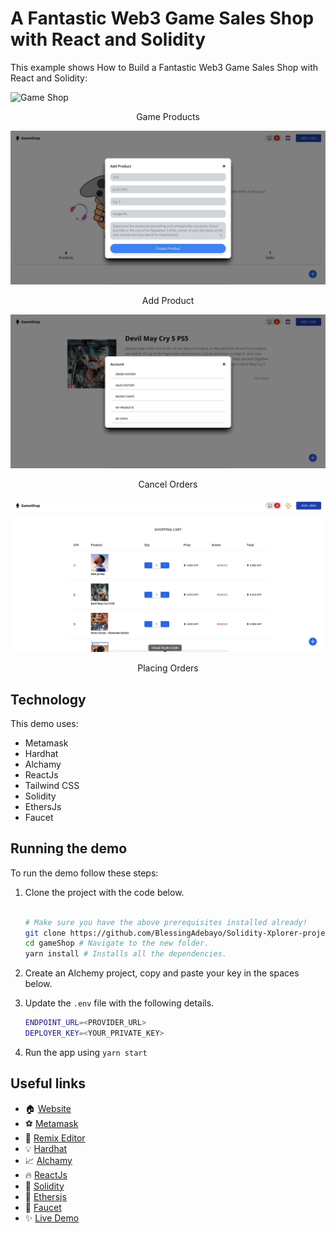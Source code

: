 # A Fantastic Web3 Game Sales Shop with React and Solidity

This example shows How to Build a Fantastic Web3 Game Sales Shop with React and Solidity:

![Game Shop](./screenshots/0.gif)

<center><figcaption>Game Products</figcaption></center>

![Add Product](./screenshots/1.gif)

<center><figcaption>Add Product</figcaption></center>

![Cancel Orders](./screenshots/2.gif)

<center><figcaption>Cancel Orders</figcaption></center>

![Placing Orders](./screenshots/3.gif)

<center><figcaption>Placing Orders</figcaption></center>

## Technology

This demo uses:

- Metamask
- Hardhat
- Alchamy
- ReactJs
- Tailwind CSS
- Solidity
- EthersJs
- Faucet

## Running the demo

To run the demo follow these steps:

1. Clone the project with the code below.

   ```sh

   # Make sure you have the above prerequisites installed already!
   git clone https://github.com/BlessingAdebayo/Solidity-Xplorer-project.git
   cd gameShop # Navigate to the new folder.
   yarn install # Installs all the dependencies.
   ```

2. Create an Alchemy project, copy and paste your key in the spaces below.
3. Update the `.env` file with the following details.

   ```sh
   ENDPOINT_URL=<PROVIDER_URL>
   DEPLOYER_KEY=<YOUR_PRIVATE_KEY>
   ```

4. Run the app using `yarn start`
   <br/>

## Useful links

- 🏠 [Website](https://daltonic.github.io/)
- ⚽ [Metamask](https://metamask.io/)
- 🚀 [Remix Editor](https://remix.ethereum.org/)
- 💡 [Hardhat](https://hardhat.org/)
- 📈 [Alchamy](https://www.alchemy.com/)
- 🔥 [ReactJs](https://reactjs.org/)
- 🐻 [Solidity](https://soliditylang.org/)
- 👀 [Ethersjs](https://docs.ethers.io/v5/)
- 🎅 [Faucet](https://goerli-faucet.pk910.de/)
- ✨ [Live Demo](https://gameshop-af682.web.app/)
